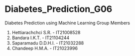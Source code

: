# Diabetes_Prediction_G06
Diabetes Prediction using Machine Learning
Group Members
1. Hettiarachchci S.R. - IT21008528 
2. Bandara I.K.T. - IT21104244
3. Saparamadu D.D.H.I. - IT21032288 
4. Chandeep H.M.A. - IT21023996 
